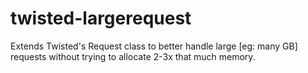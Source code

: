 twisted-largerequest
====================

Extends Twisted's Request class to better handle large [eg: many GB] requests without trying to allocate 2-3x that much memory.
